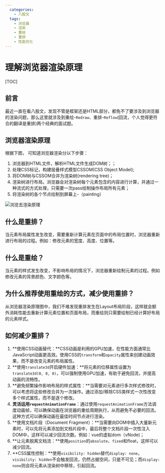 ```yaml
---
  categories:
    - 八股文
  tags:
    - 浏览器
    - 渲染
    - 重绘
    - 重排
    - 性能优化
---
```

# 理解浏览器渲染原理

[TOC]

## 前言

最近一直在看八股文，发现不管是框架还是HTML部分，都免不了要涉及到浏览器的渲染问题，那么这里就涉及到重绘-`Redraw`、重排-`Reflow`(回流，个人觉得更符合的翻译是重排)两个经典的面试题。

## 浏览器渲染原理

根据下图， 可知道浏览器渲染分以下步骤：

1. 浏览器到HTML文件，解析HTML文件生成DOM树；；
2. 处理CSS标记，构建层叠样式模型CSSOM(CSS Object Model);
3. 将DOM树与CSSOM合并为渲染树(rendering tree)；
4. 渲染树进行布局。浏览器会对渲染树每个元素包含的内容进行计算，并通过一种流式的方式处理，只需要一次pass绘制操作布局所有元素；
5. 将渲染树的各个节点绘制到屏幕上-（painting）

![浏览去渲染原理](C:\Users\15982\Downloads\浏览去渲染原理.png)

## 什么是重排？

当元素布局属性发生改变，需要重新计算元素在页面中的布局位置时，浏览器重新进行布局的过程。例如：修改元素的宽度、高度、位置等。

## 什么是重绘？

当元素的样式发生改变，不影响布局的情况下，浏览器重新绘制元素的过程。例如修改元素的背景颜色、文字颜色等。

## 为什么推荐使用重绘的方式，减少使用重排？

从浏览器渲染原理图中，我们不难发现重排发生在Layout布局阶段，这样就会额外消耗性能去重新计算元素位置和页面布局，而重绘则只需要绘制已经计算好布局的元素样式。

## 如何减少重排？

1. **使用CSS动画替代：**CSS动画是利用的GPU加速，在性能方面通常比JavaScript动画更高效。使用CSS的`transform`和`opacity`属性来创建动画效果，而不是改变元素的布局属性。
2. **使用`translate3d`开启硬件加速：**将元素的位移属性设置为`translate3d(0, 0, 0)`，可以强制使用GPU加速，有助于避免回流，并提高动画的流畅性。
3. **避免频繁操作影响布局的样式属性：**当需要对元素进行多次样式修改时，可以考虑将这些修改合并为一次操作。通过添加/移除CSS类样式一次性改变多个样式属性，而不是逐个修改。
4. **灵活运用`requestAnimationFrame`**：通过使用`requestAnimationFrame`方法调度动画帧，可以确保动画在浏览器的重绘周期执行，从而避免不必要的回流。这种方式可以确保动画在最佳时间节点进行渲染。
5. **使用文档片段（Document Fragment）：**当需要向DOM中插入大量新元素时，可以先将元素添加到文档片段中，最后将整个文档片段一次性注入DOM中，这样可以减少回流次数。例如：vue的虚拟dom（vNode)；
6. **让元素脱离文档流：**使用`position`的`absolute`、`fixed`和float，这样可以减少回流。
7. **CSS属性控制：**使用`visibility: hidden`替代`display: none`， `visibility: hidden`不会触发回流，仍然占据空间，只是不可见；而`display: none`则会将元素从渲染树中移除，引起回流。
